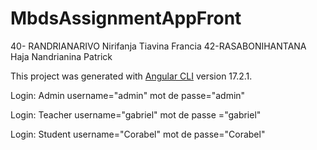 # MbdsAssignmentAppFront
40- RANDRIANARIVO Nirifanja Tiavina Francia
42-RASABONIHANTANA	Haja Nandrianina Patrick

This project was generated with [Angular CLI](https://github.com/angular/angular-cli) version 17.2.1.

Login: Admin
username="admin"
mot de passe="admin"

Login: Teacher 
username="gabriel"
mot de passe ="gabriel"

Login: Student
username="Corabel"
mot de passe="Corabel"

